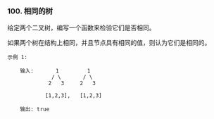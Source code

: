 ### 100. 相同的树

给定两个二叉树，编写一个函数来检验它们是否相同。

如果两个树在结构上相同，并且节点具有相同的值，则认为它们是相同的。

```
示例 1:

    输入:       1         1
              / \       / \
             2   3     2   3
    
            [1,2,3],   [1,2,3]
    
    输出: true

```